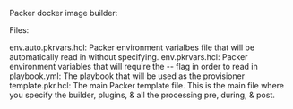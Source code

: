 Packer docker image builder:

Files:

  env.auto.pkrvars.hcl: Packer environment varialbes file that will be automatically read in without specifying.
  env.pkrvars.hcl: Packer environment variables that will require the -- flag in order to read in
  playbook.yml: The playbook that will be used as the provisioner
  template.pkr.hcl: The main Packer template file. This is the main file where you specify  the builder, plugins, & all the processing pre, during, & post.


